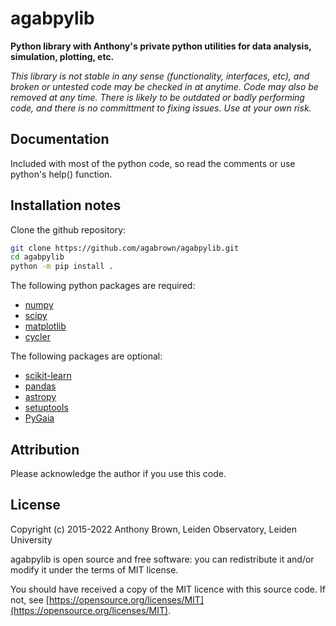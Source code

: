 # agabpylib

__Python library with Anthony's private python utilities for data analysis, simulation, plotting, etc.__

_This library is not stable in any sense (functionality, interfaces, etc), and
broken or untested code may be checked in at anytime. Code may also be removed
at any time. There is likely to be outdated or badly performing code, and
there is no committment to fixing issues. Use at your own risk._

## Documentation

Included with most of the python code, so read the comments or use python's help() function.

## Installation notes

Clone the github repository:
```bash
git clone https://github.com/agabrown/agabpylib.git
cd agabpylib
python -m pip install .
```

The following python packages are required:

* [numpy](http://www.numpy.org/)
* [scipy](https://www.scipy.org/)
* [matplotlib](https://matplotlib.org/)
* [cycler](https://github.com/matplotlib/cycler)

The following packages are optional:

* [scikit-learn](http://scikit-learn.org/stable/index.html)
* [pandas](https://pandas.pydata.org/)
* [astropy](https://www.astropy.org/)
* [setuptools](https://pypi.python.org/pypi/setuptools)
* [PyGaia](https://github.com/agabrown/PyGaia)

## Attribution

Please acknowledge the author if you use this code.

## License

Copyright (c) 2015-2022 Anthony Brown, Leiden Observatory, Leiden University

agabpylib is open source and free software: you can redistribute it and/or
modify it under the terms of MIT license.

You should have received a copy of the MIT licence with this source code. If not, see
[https://opensource.org/licenses/MIT](https://opensource.org/licenses/MIT).
